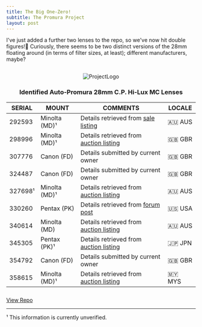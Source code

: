 ```yaml
---
title: The Big One-Zero!
subtitle: The Promura Project
layout: post
---
```


I've just added a further two lenses to the repo, so we've now hit double figures!🍻 Curiously, there seems to be two distinct versions of the 28mm floating around (in terms of filter sizes, at least); different manufacturers, maybe?

<div>
  <center>
    <img style="padding-top: 15px;" src="https://user-images.githubusercontent.com/110672536/183131595-afeb1dec-1c84-436c-9a50-90468f9ec3ec.png" alt="ProjectLogo">
  </center>
</div>

<p>
  <center>
    <h3>Identified <b>Auto-Promura 28mm C.P. Hi-Lux MC</b> Lenses</h3>
  </center>
</p>

|SERIAL|MOUNT|COMMENTS|LOCALE |
|------------|-------------|---------------------|----|
|292593|Minolta (MD)¹|Details retrieved from [sale listing](https://www.gumtree.com.au/s-ad/albion/non-digital-cameras/auto-promura-c-p-hi-lux-1-2-8-f-28mm-wide-angle-camera-lens-80/1300197619)|🇦🇺 AUS|
|298996|Minolta (MD)¹|Details retrieved from [auction listing](https://www.ebay.ie/itm/371930419739?redirect=mobile)|🇬🇧 GBR|
|307776|Canon (FD)|Details submitted by current owner|🇬🇧 GBR|
|324487|Canon (FD)|Details submitted by current owner|🇬🇧 GBR|
|327698¹|Minolta (MD)¹|Details retrieved from [auction listing](https://www.ebay.ie/itm/AUTO-PROMURA-C-P-Hi-Lux-MC-1-2-8-28mm-SLR-Camera-lens-Excellent-Condition-/152388931047?nav=SEARCH&redirect=mobile)|🇦🇺 AUS|
|330260|Pentax (PK)|Details retrieved from [forum post](https://www.pentaxforums.com/userreviews/auto-promura-28mm-2-8-c-p-hi-lux-mc.html)|🇺🇸 USA|
|340614|Minolta (MD)|Details retrieved from [auction listing](https://web.archive.org/web/20220810072006/https://picclick.com.au/Auto-Promura-28mm-F28-CP-Hi-Lux-MC-255523249838.html)|🇦🇺 AUS|
|345305|Pentax (PK)¹|Details retrieved from [auction listing](https://aucview.aucfan.com/yahoo/d115575976/)|🇯🇵 JPN|
|354792|Canon (FD)|Details submitted by current owner|🇬🇧 GBR
|358615|Minolta (MD)¹|Details retrieved from [auction listing](https://www.carousell.com.my/p/auto-promura-28mm-f2-8-macro-lens-minolta-md-mount-35230197/)|🇲🇾 MYS|

<p style="padding-top: 10px;">
<a class="github-button" href="https://github.com/martbetz/The-Promura-Project   " data-size="large" aria-label="View Repo">View Repo</a>
</p>
<hr>
¹ This information is currently unverified.


<!--|340614|Minolta (MD)|Details retrieved from [auction listing](https://picclick.com.au/Auto-Promura-28mm-F28-CP-Hi-Lux-MC-255523249838.html#&gid=1&pid=5)|🇦🇺 AUS|-->
